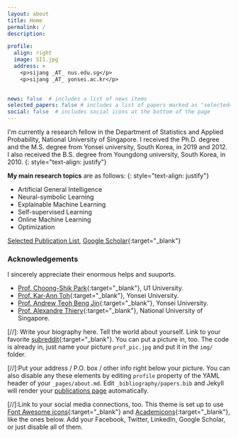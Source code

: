 ```yaml
---
layout: about
title: Home
permalink: /
description:  

profile:
  align: right
  image: SI1.jpg
  address: >
    <p>sijang _AT_ nus.edu.sg</p>
    <p>sijang _AT_ yonsei.ac.kr</p>
    

news: false  # includes a list of news items
selected_papers: false # includes a list of papers marked as "selected={false}"
social: false  # includes social icons at the bottom of the page
---
```


I'm currently a research fellow in the Department of Statistics and Applied Probability, National University of Singapore.
I received the Ph.D. degree and the M.S. degree from Yonsei university, South Korea, in 2019 and 2012. I also received the B.S. degree from Youngdong university, South Korea, in 2010.
{: style="text-align: justify"}


**My main research topics** are as follows: 
{: style="text-align: justify"}
- Artificial General Intelligence
- Neural-symbolic Learning
- Explainable Machine Learning
- Self-supervised Learning
- Online Machine Learning
- Optimization



[Selected Publication List](https://sijang.github.io/publications/),
[Google Scholar](https://scholar.google.co.kr/citations?user=I7zRmqkAAAAJ&hl=en){:target="\_blank"}


### **Acknowledgements**
I sincerely appreciate their enormous helps and suuports.

- [Prof. Choong-Shik Park](https://www.researchgate.net/profile/Choong-Shik-Park){:target="_blank"}, U1 University.
- [Prof. Kar-Ann Toh](https://sites.google.com/site/machineintelligencelab){:target="_blank"}, Yonsei University.
- [Prof. Andrew Teoh Beng Jin](https://sites.google.com/site/multimediasecuritylab){:target="_blank"}, Yonsei University.
- [Prof. Alexandre Thiery](http://www.normalesup.org/~athiery/){:target="_blank"}, National University of Singapore.


[//]: Write your biography here. Tell the world about yourself. Link to your favorite [subreddit](http://reddit.com){:target="\_blank"}. You can put a picture in, too. The code is already in, just name your picture `prof_pic.jpg` and put it in the `img/` folder.

[//]:Put your address / P.O. box / other info right below your picture. You can also disable any these elements by editing `profile` property of the YAML header of your `_pages/about.md`. Edit `_bibliography/papers.bib` and Jekyll will render your [publications page](/al-folio/publications/) automatically.

[//]:Link to your social media connections, too. This theme is set up to use [Font Awesome icons](http://fortawesome.github.io/Font-Awesome/){:target="\_blank"} and [Academicons](https://jpswalsh.github.io/academicons/){:target="\_blank"}, like the ones below. Add your Facebook, Twitter, LinkedIn, Google Scholar, or just disable all of them.

